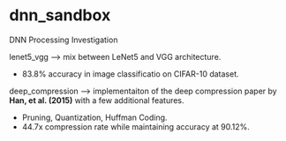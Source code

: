 # dnn_sandbox
DNN Processing Investigation

lenet5_vgg --> mix between LeNet5 and VGG architecture. 
  - 83.8% accuracy in image classificatio on CIFAR-10 dataset.

deep_compression --> implementaiton of the deep compression paper by **Han, et al. (2015)** with a few additional features.
  - Pruning, Quantization, Huffman Coding.
  - 44.7x compression rate while maintaining accuracy at 90.12%. 
